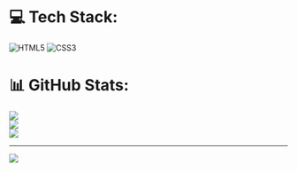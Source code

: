 
# 💻 Tech Stack:
![HTML5](https://img.shields.io/badge/html5-%23E34F26.svg?style=for-the-badge&logo=html5&logoColor=white) ![CSS3](https://img.shields.io/badge/css3-%231572B6.svg?style=for-the-badge&logo=css3&logoColor=white)
# 📊 GitHub Stats:
![](https://github-readme-stats.vercel.app/api?username=ysb4732&theme=dark&hide_border=false&include_all_commits=false&count_private=false)<br/>
![](https://github-readme-streak-stats.herokuapp.com/?user=ysb4732&theme=dark&hide_border=false)<br/>
![](https://github-readme-stats.vercel.app/api/top-langs/?username=ysb4732&theme=dark&hide_border=false&include_all_commits=false&count_private=false&layout=compact)

---
[![](https://visitcount.itsvg.in/api?id=ysb4732&icon=0&color=0)](https://visitcount.itsvg.in)

<!-- Proudly created with GPRM ( https://gprm.itsvg.in ) -->
